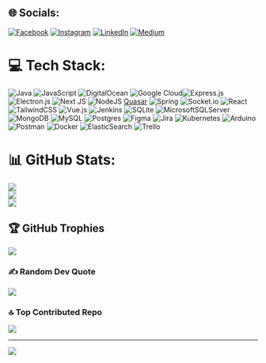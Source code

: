 
## 🌐 Socials:
[![Facebook](https://img.shields.io/badge/Facebook-%231877F2.svg?logo=Facebook&logoColor=white)](https://facebook.com/kutay.sendil) [![Instagram](https://img.shields.io/badge/Instagram-%23E4405F.svg?logo=Instagram&logoColor=white)](https://instagram.com/q._.tay) [![LinkedIn](https://img.shields.io/badge/LinkedIn-%230077B5.svg?logo=linkedin&logoColor=white)](https://linkedin.com/in/kutay-sendil) [![Medium](https://img.shields.io/badge/Medium-12100E?logo=medium&logoColor=white)](https://medium.com/@@kutaysendil) 

# 💻 Tech Stack:
![Java](https://img.shields.io/badge/java-%23ED8B00.svg?style=plastic&logo=java&logoColor=white) ![JavaScript](https://img.shields.io/badge/javascript-%23323330.svg?style=plastic&logo=javascript&logoColor=%23F7DF1E) ![DigitalOcean](https://img.shields.io/badge/DigitalOcean-%230167ff.svg?style=plastic&logo=digitalOcean&logoColor=white) ![Google Cloud](https://img.shields.io/badge/Google%20Cloud-%234285F4.svg?style=plastic&logo=google-cloud&logoColor=white)![Express.js](https://img.shields.io/badge/express.js-%23404d59.svg?style=plastic&logo=express&logoColor=%2361DAFB) ![Electron.js](https://img.shields.io/badge/Electron-191970?style=plastic&logo=Electron&logoColor=white) ![Next JS](https://img.shields.io/badge/Next-black?style=plastic&logo=next.js&logoColor=white) ![NodeJS](https://img.shields.io/badge/node.js-6DA55F?style=plastic&logo=node.js&logoColor=white)  [Quasar](https://img.shields.io/badge/Quasar-16B7FB?style=plastic&logo=quasar&logoColor=black) ![Spring](https://img.shields.io/badge/spring-%236DB33F.svg?style=plastic&logo=spring&logoColor=white) ![Socket.io](https://img.shields.io/badge/Socket.io-black?style=plastic&logo=socket.io&badgeColor=010101) ![React](https://img.shields.io/badge/react-%2320232a.svg?style=plastic&logo=react&logoColor=%2361DAFB) ![TailwindCSS](https://img.shields.io/badge/tailwindcss-%2338B2AC.svg?style=plastic&logo=tailwind-css&logoColor=white) ![Vue.js](https://img.shields.io/badge/vuejs-%2335495e.svg?style=plastic&logo=vuedotjs&logoColor=%234FC08D) ![Jenkins](https://img.shields.io/badge/jenkins-%232C5263.svg?style=plastic&logo=jenkins&logoColor=white)
![SQLite](https://img.shields.io/badge/sqlite-%2307405e.svg?style=plastic&logo=sqlite&logoColor=white) ![MicrosoftSQLServer](https://img.shields.io/badge/Microsoft%20SQL%20Sever-CC2927?style=plastic&logo=microsoft%20sql%20server&logoColor=white) ![MongoDB](https://img.shields.io/badge/MongoDB-%234ea94b.svg?style=plastic&logo=mongodb&logoColor=white) ![MySQL](https://img.shields.io/badge/mysql-%2300f.svg?style=plastic&logo=mysql&logoColor=white) ![Postgres](https://img.shields.io/badge/postgres-%23316192.svg?style=plastic&logo=postgresql&logoColor=white) 	![Figma](https://img.shields.io/badge/figma-%23F24E1E.svg?style=plastic&logo=figma&logoColor=white) ![Jira](https://img.shields.io/badge/jira-%230A0FFF.svg?style=plastic&logo=jira&logoColor=white) ![Kubernetes](https://img.shields.io/badge/kubernetes-%23326ce5.svg?style=plastic&logo=kubernetes&logoColor=white) ![Arduino](https://img.shields.io/badge/-Arduino-00979D?style=plastic&logo=Arduino&logoColor=white)  ![Postman](https://img.shields.io/badge/Postman-FF6C37?style=plastic&logo=postman&logoColor=white)  ![Docker](https://img.shields.io/badge/docker-%230db7ed.svg?style=plastic&logo=docker&logoColor=white)  ![ElasticSearch](https://img.shields.io/badge/-ElasticSearch-005571?style=plastic&logo=elasticsearch) ![Trello](https://img.shields.io/badge/Trello-%23026AA7.svg?style=plastic&logo=Trello&logoColor=white)
# 📊 GitHub Stats:
![](https://github-readme-stats.vercel.app/api?username=kutaysendil&theme=react&hide_border=false&include_all_commits=true&count_private=true)<br/>
![](https://github-readme-streak-stats.herokuapp.com/?user=kutaysendil&theme=react&hide_border=false)<br/>
![](https://github-readme-stats.vercel.app/api/top-langs/?username=kutaysendil&theme=react&hide_border=false&include_all_commits=true&count_private=true&layout=compact)

## 🏆 GitHub Trophies
![](https://github-profile-trophy.vercel.app/?username=kutaysendil&theme=nord&no-frame=false&no-bg=false&margin-w=4)

### ✍️ Random Dev Quote
![](https://quotes-github-readme.vercel.app/api?type=vetical&theme=tokyonight)

### 🔝 Top Contributed Repo
![](https://github-contributor-stats.vercel.app/api?username=kutaysendil&limit=5&theme=nord&combine_all_yearly_contributions=true)

---
[![](https://visitcount.itsvg.in/api?id=kutaysendil&icon=5&color=6)](https://visitcount.itsvg.in)

<!-- Proudly created with GPRM ( https://gprm.itsvg.in ) -->
